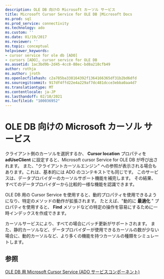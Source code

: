 ```yaml
---
description: OLE DB 向けの Microsoft カーソル サービス
title: Microsoft Cursor Service for OLE DB |Microsoft Docs
ms.prod: sql
ms.prod_service: connectivity
ms.technology: ado
ms.custom: ''
ms.date: 01/19/2017
ms.reviewer: ''
ms.topic: conceptual
helpviewer_keywords:
- cursor service for ole db [ADO]
- cursors [ADO], cursor service for OLE DB
ms.assetid: 1ac3bd9b-2d45-4cc8-88ec-bd8a218cfb49
author: rothja
ms.author: jroth
ms.openlocfilehash: c2a785ba338164392f1364166365df31b2bd6dfd
ms.sourcegitcommit: 917df4ffd22e4a229af7dc481dcce3ebba0aa4d7
ms.translationtype: MT
ms.contentlocale: ja-JP
ms.lasthandoff: 02/10/2021
ms.locfileid: "100036952"
---
```

# <a name="the-microsoft-cursor-service-for-ole-db"></a>OLE DB 向けの Microsoft カーソル サービス
クライアント側のカーソルを選択するか、 **Cursor location** プロパティを **adUseClient** に設定すると、Microsoft cursor Service for OLE DB が呼び出されます。 また、"クライアントカーソルエンジン" への参照が表示される場合もあります。これは、基本的には ADO のコンテキストでも同じです。 このサービスは、データプロバイダーのカーソルサポート機能を補完します。 その結果、すべてのデータプロバイダーから比較的一様な機能を認識できます。  
  
 OLE DB 用の Cursor Service を使用すると、動的プロパティを使用できるようになり、特定のメソッドの動作が拡張されます。 たとえば、"動的に **最適化** " プロパティを使用すると、 **Find** メソッドなどの特定の操作を容易にするために一時インデックスを作成できます。  
  
 カーソルサービスにより、すべての場合にバッチ更新がサポートされます。 また、静的カーソルなど、データプロバイダーが使用できるカーソルの数が少ない場合に、動的カーソルなど、より多くの機能を持つカーソルの種類をシミュレートします。  
  
## <a name="see-also"></a>参照  
 [OLE DB 用 Microsoft Cursor Service (ADO サービスコンポーネント)](../../../ado/guide/appendixes/microsoft-cursor-service-for-ole-db-ado-service-component.md)
